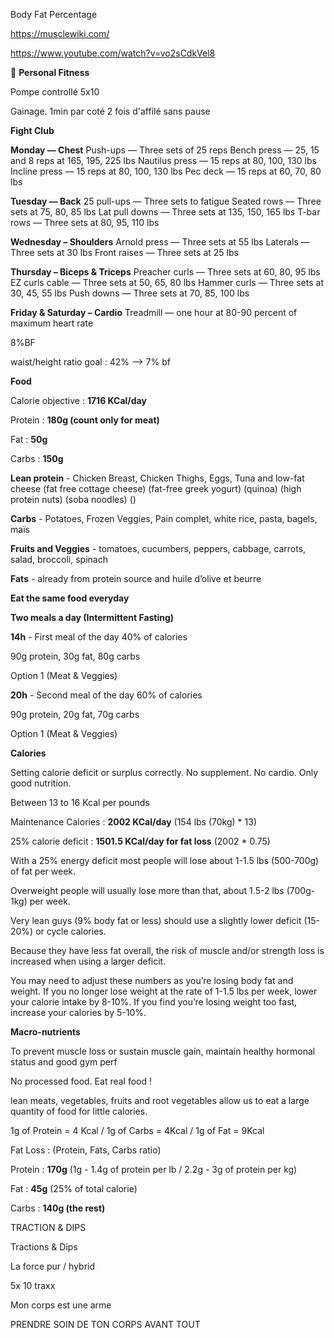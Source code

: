 Body Fat Percentage

https://musclewiki.com/

https://www.youtube.com/watch?v=vo2sCdkVel8

💪 **Personal Fitness**

Pompe controllé 5x10

Gainage. 1min par coté 2 fois d'affilé sans pause

**Fight Club**

**Monday — Chest**
Push-ups — Three sets of 25 reps
Bench press — 25, 15 and 8 reps at 165, 195, 225 lbs
Nautilus press — 15 reps at 80, 100, 130 lbs
Incline press — 15 reps at 80, 100, 130 lbs
Pec deck — 15 reps at 60, 70, 80 lbs

**Tuesday — Back**
25 pull-ups — Three sets to fatigue
Seated rows — Three sets at 75, 80, 85 lbs
Lat pull downs — Three sets at 135, 150, 165 lbs
T-bar rows — Three sets at 80, 95, 110 lbs

**Wednesday – Shoulders**
Arnold press — Three sets at 55 lbs
Laterals — Three sets at 30 lbs
Front raises — Three sets at 25 lbs

**Thursday – Biceps & Triceps**
Preacher curls — Three sets at 60, 80, 95 lbs
EZ curls cable — Three sets at 50, 65, 80 lbs
Hammer curls — Three sets at 30, 45, 55 lbs
Push downs — Three sets at 70, 85, 100 lbs

**Friday & Saturday – Cardio**
Treadmill — one hour at 80-90 percent of maximum heart rate

8%BF

waist/height ratio goal : 42% —> 7% bf

**Food**

Calorie objective : **1716 KCal/day**

Protein : **180g (count only for meat)**

Fat : **50g**

Carbs : **150g**

**Lean protein** - Chicken Breast, Chicken Thighs, Eggs, Tuna and low-fat cheese (fat free cottage cheese) (fat-free greek yogurt) (quinoa) (high protein nuts) (soba noodles) ()

**Carbs** - Potatoes, Frozen Veggies, Pain complet, white rice, pasta, bagels, maïs

**Fruits and Veggies** - tomatoes, cucumbers, peppers, cabbage, carrots, salad, broccoli, spinach

**Fats** - already from protein source and huile d’olive et beurre

**Eat the same food everyday**

**Two meals a day (Intermittent Fasting)**

**14h** - First meal of the day 40% of calories

90g protein, 30g fat, 80g carbs

Option 1 (Meat & Veggies)

**20h** - Second meal of the day 60% of calories

90g protein, 20g fat, 70g carbs

Option 1 (Meat & Veggies)

**Calories**

Setting calorie deficit or surplus correctly. No supplement. No cardio. Only good nutrition.

Between 13 to 16 Kcal per pounds

Maintenance Calories : **2002 KCal/day** (154 lbs (70kg) * 13)

25% calorie deficit : **1501.5 KCal/day for fat loss** (2002 * 0.75)

With a 25% energy deficit most people will lose about 1-1.5 lbs (500-700g) of fat per week.

Overweight people will usually lose more than that, about 1.5-2 lbs (700g-1kg) per week.

Very lean guys (9% body fat or less) should use a slightly lower deficit (15-20%) or cycle calories.

Because they have less fat overall, the risk of muscle and/or strength loss is increased when using a larger deficit.

You may need to adjust these numbers as you’re losing body fat and weight. If you no longer lose weight at the rate of 1-1.5 lbs per week, lower your calorie intake by 8-10%. If you find you’re losing weight too fast, increase your calories by 5-10%.

**Macro-nutrients**

To prevent muscle loss or sustain muscle gain, maintain healthy hormonal status and good gym perf

No processed food. Eat real food !

lean meats, vegetables, fruits and root vegetables allow us to eat a large quantity of food for little calories.

1g of Protein = 4 Kcal / 1g of Carbs = 4Kcal / 1g of Fat = 9Kcal

Fat Loss : (Protein, Fats, Carbs ratio)

Protein : **170g** (1g - 1.4g of protein per lb / 2.2g - 3g of protein per kg)

Fat : **45g** (25% of total calorie)

Carbs : **140g (**the rest**)**

TRACTION & DIPS

Tractions & Dips

La force pur / hybrid

5x 10 traxx

Mon corps est une arme

PRENDRE SOIN DE TON CORPS AVANT TOUT
